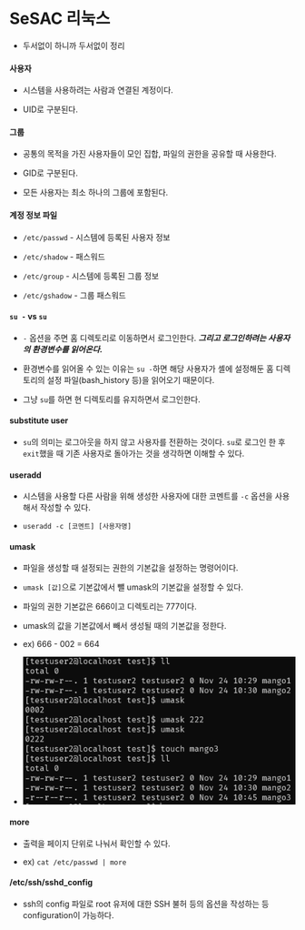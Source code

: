 # SeSAC 리눅스

- 두서없이 하니까 두서없이 정리

#### 사용자

- 시스템을 사용하려는 사람과 연결된 계정이다.

- UID로 구분된다.

#### 그룹

- 공통의 목적을 가진 사용자들이 모인 집합, 파일의 권한을 공유할 때 사용한다.

- GID로 구분된다.

- 모든 사용자는 최소 하나의 그룹에 포함된다.

#### 계정 정보 파일

- `/etc/passwd` - 시스템에 등록된 사용자 정보

- `/etc/shadow` - 패스워드

- `/etc/group` - 시스템에 등록된 그룹 정보

- `/etc/gshadow` - 그룹 패스워드

#### `su -` vs `su`

- `-` 옵션을 주면 홈 디렉토리로 이동하면서 로그인한다. ***그리고 로그인하려는 사용자의 환경변수를 읽어온다.***

- 환경변수를 읽어올 수 있는 이유는 `su -`하면 해당 사용자가 셸에 설정해둔 홈 디렉토리의 설정 파일(bash_history 등)을 읽어오기 때문이다.

- 그냥 `su`를 하면 현 디렉토리를 유지하면서 로그인한다.

#### substitute user

- `su`의 의미는 로그아웃을 하지 않고 사용자를 전환하는 것이다. `su`로 로그인 한 후 `exit`했을 때 기존 사용자로 돌아가는 것을 생각하면 이해할 수 있다.

#### useradd

- 시스템을 사용할 다른 사람을 위해 생성한 사용자에 대한 코멘트를 `-c` 옵션을 사용해서 작성할 수 있다.

- `useradd -c [코멘트] [사용자명]`

#### umask

- 파일을 생성할 때 설정되는 권한의 기본값을 설정하는 명령어이다.

- `umask [값]`으로 기본값에서 뺄 umask의 기본값을 설정할 수 있다.

- 파일의 권한 기본값은 666이고 디렉토리는 777이다.

- umask의 값을 기본값에서 빼서 생성될 때의 기본값을 정한다.

- ex) 666 - 002 = 664

- ![image](../img/umask.PNG)

#### more

- 출력을 페이지 단위로 나눠서 확인할 수 있다.

- ex) `cat /etc/passwd | more`

#### /etc/ssh/sshd_config

- ssh의 config 파일로 root 유저에 대한 SSH 불허 등의 옵션을 작성하는 등 configuration이 가능하다.


